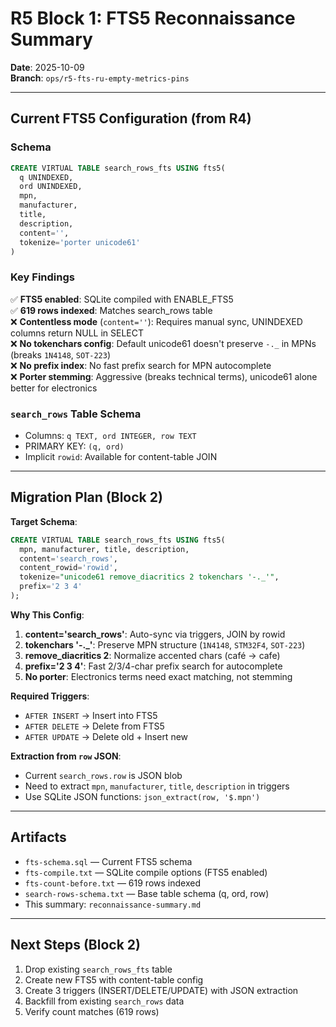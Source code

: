 # R5 Block 1: FTS5 Reconnaissance Summary

**Date**: 2025-10-09  
**Branch**: `ops/r5-fts-ru-empty-metrics-pins`

---

## Current FTS5 Configuration (from R4)

### Schema
```sql
CREATE VIRTUAL TABLE search_rows_fts USING fts5(
  q UNINDEXED,
  ord UNINDEXED,
  mpn,
  manufacturer,
  title,
  description,
  content='',
  tokenize='porter unicode61'
)
```

### Key Findings

✅ **FTS5 enabled**: SQLite compiled with ENABLE_FTS5  
✅ **619 rows indexed**: Matches search_rows table  
❌ **Contentless mode** (`content=''`): Requires manual sync, UNINDEXED columns return NULL in SELECT  
❌ **No tokenchars config**: Default unicode61 doesn't preserve `-._` in MPNs (breaks `1N4148`, `SOT-223`)  
❌ **No prefix index**: No fast prefix search for MPN autocomplete  
❌ **Porter stemming**: Aggressive (breaks technical terms), unicode61 alone better for electronics

### `search_rows` Table Schema
- Columns: `q TEXT, ord INTEGER, row TEXT`
- PRIMARY KEY: `(q, ord)`
- Implicit `rowid`: Available for content-table JOIN

---

## Migration Plan (Block 2)

**Target Schema**:
```sql
CREATE VIRTUAL TABLE search_rows_fts USING fts5(
  mpn, manufacturer, title, description,
  content='search_rows',
  content_rowid='rowid',
  tokenize="unicode61 remove_diacritics 2 tokenchars '-._'",
  prefix='2 3 4'
);
```

**Why This Config**:
1. **content='search_rows'**: Auto-sync via triggers, JOIN by rowid
2. **tokenchars '-._'**: Preserve MPN structure (`1N4148`, `STM32F4`, `SOT-223`)
3. **remove_diacritics 2**: Normalize accented chars (café → cafe)
4. **prefix='2 3 4'**: Fast 2/3/4-char prefix search for autocomplete
5. **No porter**: Electronics terms need exact matching, not stemming

**Required Triggers**:
- `AFTER INSERT` → Insert into FTS5
- `AFTER DELETE` → Delete from FTS5
- `AFTER UPDATE` → Delete old + Insert new

**Extraction from `row` JSON**:
- Current `search_rows.row` is JSON blob
- Need to extract `mpn`, `manufacturer`, `title`, `description` in triggers
- Use SQLite JSON functions: `json_extract(row, '$.mpn')`

---

## Artifacts
- `fts-schema.sql` — Current FTS5 schema
- `fts-compile.txt` — SQLite compile options (FTS5 enabled)
- `fts-count-before.txt` — 619 rows indexed
- `search-rows-schema.txt` — Base table schema (q, ord, row)
- This summary: `reconnaissance-summary.md`

---

## Next Steps (Block 2)

1. Drop existing `search_rows_fts` table
2. Create new FTS5 with content-table config
3. Create 3 triggers (INSERT/DELETE/UPDATE) with JSON extraction
4. Backfill from existing `search_rows` data
5. Verify count matches (619 rows)

